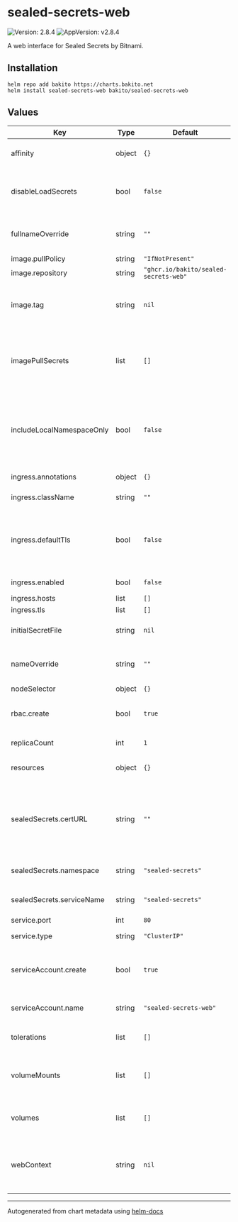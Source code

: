 # sealed-secrets-web

![Version: 2.8.4](https://img.shields.io/badge/Version-2.8.4-informational?style=flat-square) ![AppVersion: v2.8.4](https://img.shields.io/badge/AppVersion-v2.8.4-informational?style=flat-square)

A web interface for Sealed Secrets by Bitnami.

## Installation

```console
helm repo add bakito https://charts.bakito.net
helm install sealed-secrets-web bakito/sealed-secrets-web
```

## Values

| Key | Type | Default | Description |
|-----|------|---------|-------------|
| affinity | object | `{}` | Assign custom [affinity] rules to the deployment |
| disableLoadSecrets | bool | `false` | If set to true secrets cannot be read from this tool, only seal new ones |
| fullnameOverride | string | `""` | String to fully override "argo-rollouts.fullname" template |
| image.pullPolicy | string | `"IfNotPresent"` | Image pull policy |
| image.repository | string | `"ghcr.io/bakito/sealed-secrets-web"` | Repository to use |
| image.tag | string | `nil` | Overrides the image tag (default is the chart appVersion) |
| imagePullSecrets | list | `[]` | Secrets with credentials to pull images from a private registry. Registry secret names as an array. |
| includeLocalNamespaceOnly | bool | `false` | If set to true, the application has only the permission to view sealed secrets in the current namespace |
| ingress.annotations | object | `{}` | Ingress annotations |
| ingress.className | string | `""` | Ingress class name |
| ingress.defaultTls | bool | `false` | set this to true and leave tls an empty array to use the default TLS certificate (works at least in openshift) |
| ingress.enabled | bool | `false` | Enable ingress support |
| ingress.hosts | list | `[]` | Ingress hosts |
| ingress.tls | list | `[]` | Ingress tls |
| initialSecretFile | string | `nil` | Define you custom initial secret file |
| nameOverride | string | `""` | String to partially override "argo-rollouts.fullname" template |
| nodeSelector | object | `{}` | [Node selector] |
| rbac.create | bool | `true` | Specifies whether rbac should be created |
| replicaCount | int | `1` | The number of pods to run |
| resources | object | `{}` | Resource limits and requests for the pods. |
| sealedSecrets.certURL | string | `""` | URL sealed secrets certificate (required if sealed secrets is not reachable with in cluster service) |
| sealedSecrets.namespace | string | `"sealed-secrets"` | Namespace of the sealed secrets service |
| sealedSecrets.serviceName | string | `"sealed-secrets"` | Name of the sealed secrets service |
| service.port | int | `80` | Service port |
| service.type | string | `"ClusterIP"` | Sets the type of the Service |
| serviceAccount.create | bool | `true` | Specifies whether a service account should be created |
| serviceAccount.name | string | `"sealed-secrets-web"` | The name of the service account to use. |
| tolerations | list | `[]` | [Tolerations] for use with node taints |
| volumeMounts | list | `[]` | Additional volumeMounts to the image updater main container |
| volumes | list | `[]` | Additional volumes to the image updater pod |
| webContext | string | `nil` | The context the application is running on. (for example, if it is served via a reverse proxy) |

----------------------------------------------
Autogenerated from chart metadata using [helm-docs](https://github.com/norwoodj/helm-docs)
